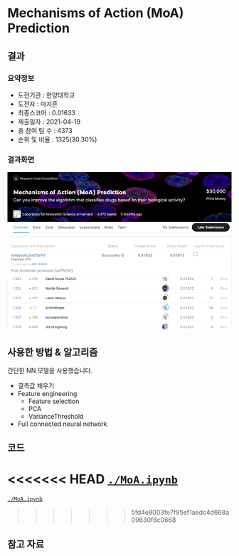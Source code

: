 # Mechanisms of Action (MoA) Prediction

## 결과

### 요약정보

- 도전기관 : 한양대학교
- 도전자 : 마지흔
- 최종스코어 : 0.01633
- 제출일자 : 2021-04-19
- 총 참여 팀 수 : 4373
- 순위 및 비율 : 1325(30.30%)

### 결과화면

![img1](./img/img1.png)
![img2](./img/img2.png)
![img3](./img/img3.png)

## 사용한 방법 & 알고리즘

간단한 NN 모델을 사용했습니다.

- 결측값 채우기
- Feature engineering
  - Feature selection
  - PCA
  - VarianceThreshold
- Full connected neural network

## 코드

<<<<<<< HEAD
[`./MoA.ipynb`](./MoA.ipynb)
=======
[`./MoA.ipynb`](./MOA.ipynb)
>>>>>>> 5fd4e8003fe7f95ef1aedc4d668a09630f8c0668

## 참고 자료
